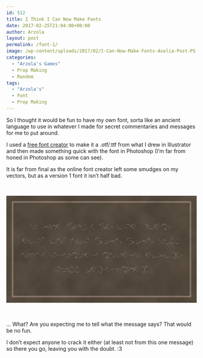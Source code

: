 ```yaml
---
id: 512
title: I Think I Can Now Make Fonts
date: 2017-02-25T21:04:00+00:00
author: Arzola
layout: post
permalink: /font-1/
image: /wp-content/uploads/2017/02/I-Can-Now-Make-Fonts-Aselia-Post-PS.jpg
categories:
  - "Arzola's Games"
  - Prop Making
  - Random
tags:
  - "Arzola's"
  - Font
  - Prop Making
---
```

So I thought it would be fun to have my own font, sorta like an ancient language to use in whatever I made for secret commentaries and messages for me to put around.

I used a [free font creator](http://www.myscriptfont.com/) to make it a .otf/.ttf from what I drew in Illustrator and then made something quick with the font in Photoshop (I&#8217;m far from honed in Photoshop as some can see).

It is far from final as the online font creator left some smudges on my vectors, but as a version 1 font it isn&#8217;t half bad.

&nbsp;

[<img class="aligncenter size-large wp-image-513" src="/images/posts/2017/02/I-Can-Now-Make-Fonts-Aselia-Post-PS.jpg" alt=""   />](/images/posts/2017/02/I-Can-Now-Make-Fonts-Aselia-Post-PS.jpg)

&nbsp;

… What? Are you expecting me to tell what the message says? That would be no fun.

I don&#8217;t expect anyone to crack it either (at least not from this one message) so there you go, leaving you with the doubt. :3

<!-- AddThis Advanced Settings generic via filter on the_content -->

<!-- AddThis Share Buttons generic via filter on the_content -->